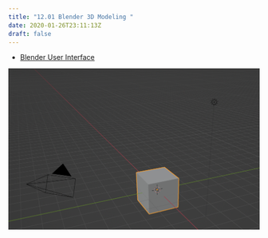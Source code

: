 ```yaml
---
title: "12.01 Blender 3D Modeling "
date: 2020-01-26T23:11:13Z
draft: false
---
```


- [Blender User Interface](https://docs.blender.org/manual/en/dev/interface/index.html)

[![Blender default scene](2023-blender-default-scene.png)](2023-blender-default-scene.png)
